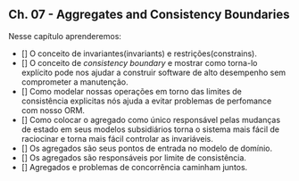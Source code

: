 ## Ch. 07 - Aggregates and Consistency Boundaries

Nesse capítulo aprenderemos: 

- [] O conceito de invariantes(invariants) e restrições(constrains).
- [] O conceito de *consistency boundary* e mostrar como torna-lo explícito pode nos ajudar a construir software de alto desempenho sem comprometer a manutenção.
- [] Como modelar nossas operações em torno das limites de consistência explicitas nós ajuda a evitar problemas de perfomance com nosso ORM.
- [] Como colocar o agregado como único responsável pelas mudanças de estado em seus modelos subsidiários torna o sistema mais fácil de raciocinar e torna mais fácil controlar as invariáveis.
- [] Os agregados são seus pontos de entrada no modelo de domínio.
- [] Os agregados são responsáveis por limite de consistência.
- [] Agregados e problemas de concorrência caminham juntos.
